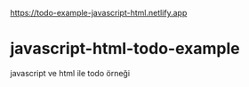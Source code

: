https://todo-example-javascript-html.netlify.app

# javascript-html-todo-example
javascript ve html ile todo örneği
